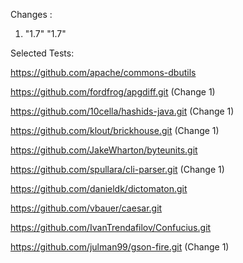 Changes :
1.	"<source>1.7</source>"
	"<target>1.7</target>"
	

Selected Tests:

https://github.com/apache/commons-dbutils

https://github.com/fordfrog/apgdiff.git (Change 1)

https://github.com/10cella/hashids-java.git (Change 1)

https://github.com/klout/brickhouse.git (Change 1)

https://github.com/JakeWharton/byteunits.git

https://github.com/spullara/cli-parser.git (Change 1)

https://github.com/danieldk/dictomaton.git

https://github.com/vbauer/caesar.git

https://github.com/IvanTrendafilov/Confucius.git

https://github.com/julman99/gson-fire.git (Change 1)
